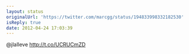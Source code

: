```yaml
---
layout: status
originalUrl: 'https://twitter.com/marcgg/status/194833998332182530'
isReply: true
date: 2012-04-24 17:03:39
---
```


@jlalleve http://t.co/UCRUCmZD
